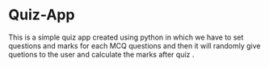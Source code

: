 # Quiz-App
This is a simple quiz app created using python in which we have to set questions and marks for each MCQ questions and then it will randomly give quetions to the user and calculate the marks after quiz .
